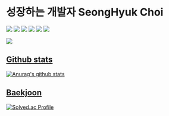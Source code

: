 
<!--
**KR-AirDrop/KR-Airdrop** is a ✨ _special_ ✨ repository because its `README.md` (this file) appears on your GitHub profile.

Here are some ideas to get you started:

- 🔭 I’m currently working on ...
- 🌱 I’m currently learning ...
- 👯 I’m looking to collaborate on ...
- 🤔 I’m looking for help with ...
- 💬 Ask me about ...
- 📫 How to reach me: ...
- 😄 Pronouns: ...
- ⚡ Fun fact: ...
-->
# 성장하는 개발자 SeongHyuk Choi

<img src="https://img.shields.io/badge/HTML-lightgrey?style=flat&logo=HTML5&logoColor=white"/>	<!-- HTML -->
<img src="https://img.shields.io/badge/CSS-blue?style=flat&logo=CSS3&logoColor=white"/>		<!-- CSS -->
<img src="https://img.shields.io/badge/Javascript-orange?style=flat&logo=JavaScript&logoColor=white"/>	<!-- Javascript -->
<img src="https://img.shields.io/badge/Node.js-yellowgreen?style=flat&logo=Node.js&logoColor=white"/>	<!-- Node.js -->
<img src="https://img.shields.io/badge/C-9cf?style=flat&logo=C&logoColor=white"/>	<!-- C -->
<img src="https://img.shields.io/badge/GitHub-black?style=flat&logo=GitHub&logoColor=white"/>	<!-- GitHub -->


<a href="https://seonchoi.tistory.com/"><img src="https://img.shields.io/badge/블로그-brightgreen?style=flat-squarelogoColor=white&link=https://seonchoi.tistory.com/"/>


## Github stats
![Anurag's github stats](https://github-readme-stats.vercel.app/api?username=KR-Airdrop&theme=github_dark&show_icons=true)
	

## Baekjoon
[![Solved.ac Profile](http://mazassumnida.wtf/api/generate_badge?boj=choish4682)](https://solved.ac/choish4682)

